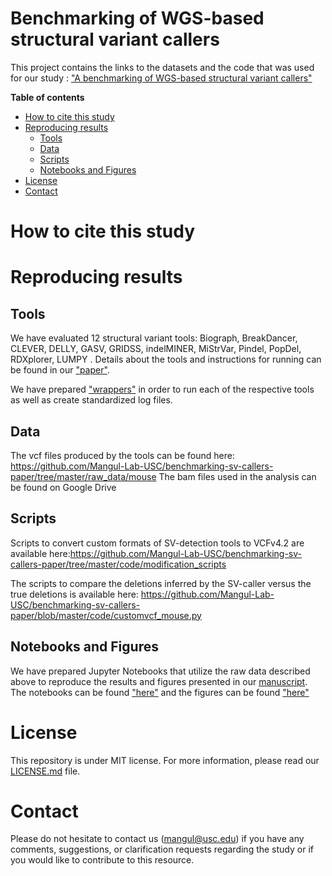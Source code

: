 # Benchmarking of WGS-based structural variant callers


This project contains the links to the datasets and the code that was used for our study : ["A benchmarking of WGS-based structural variant callers"]()

**Table of contents**

* [How to cite this study](#how-to-cite-this-study)
* [Reproducing results](#reproducing-results)
  * [Tools](#tools)
  * [Data](#data)
  * [Scripts](#scripts)
  * [Notebooks and Figures](#notebooks-and-figures)
* [License](#license)
* [Contact](#contact)


# How to cite this study

> 


# Reproducing results

## Tools

We have evaluated 12 structural variant tools: Biograph, BreakDancer, CLEVER, DELLY, GASV, GRIDSS, indelMINER, MiStrVar, Pindel, PopDel, RDXplorer, LUMPY . Details about the tools and instructions for running can be found in our ["paper"]().

We have prepared ["wrappers"](https://github.com/Mangul-Lab-USC/benchmarking-sv-callers-paper/tree/master/wrappers) in order to run each of the respective tools as well as create standardized log files.


## Data

The vcf files produced by the tools can be found here: https://github.com/Mangul-Lab-USC/benchmarking-sv-callers-paper/tree/master/raw_data/mouse
The bam files used in the analysis can be found on Google Drive

## Scripts

Scripts to convert custom formats of SV-detection tools to VCFv4.2 are available here:https://github.com/Mangul-Lab-USC/benchmarking-sv-callers-paper/tree/master/code/modification_scripts
 
The scripts to compare the deletions inferred by the SV-caller versus the true deletions is available here: https://github.com/Mangul-Lab-USC/benchmarking-sv-callers-paper/blob/master/code/customvcf_mouse.py

## Notebooks and Figures

We have prepared Jupyter Notebooks that utilize the raw data described above to reproduce the results and figures presented in our [manuscript](). The notebooks can be found ["here"](https://github.com/Mangul-Lab-USC/benchmarking-sv-callers-paper/tree/master/notebooks) and the figures can be found ["here"](https://github.com/Mangul-Lab-USC/benchmarking-sv-callers-paper/tree/master/figures)


# License

This repository is under MIT license. For more information, please read our [LICENSE.md](./LICENSE.md) file.


# Contact

Please do not hesitate to contact us (mangul@usc.edu) if you have any comments, suggestions, or clarification requests regarding the study or if you would like to contribute to this resource.


